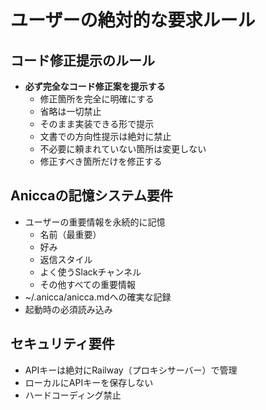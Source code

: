 # ユーザーの絶対的な要求ルール

## コード修正提示のルール
- **必ず完全なコード修正案を提示する**
  - 修正箇所を完全に明確にする
  - 省略は一切禁止
  - そのまま実装できる形で提示
  - 文書での方向性提示は絶対に禁止
  - 不必要に頼まれていない箇所は変更しない
  - 修正すべき箇所だけを修正する

## Aniccaの記憶システム要件
- ユーザーの重要情報を永続的に記憶
  - 名前（最重要）
  - 好み
  - 返信スタイル
  - よく使うSlackチャンネル
  - その他すべての重要情報
- ~/.anicca/anicca.mdへの確実な記録
- 起動時の必須読み込み

## セキュリティ要件
- APIキーは絶対にRailway（プロキシサーバー）で管理
- ローカルにAPIキーを保存しない
- ハードコーディング禁止